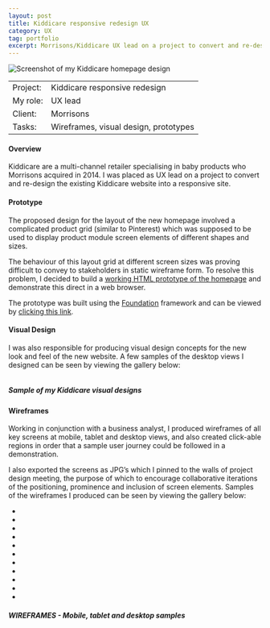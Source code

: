 ```yaml
---
layout: post
title: Kiddicare responsive redesign UX
category: UX
tag: portfolio
excerpt: Morrisons/Kiddicare UX lead on a project to convert and re-design the existing fixed width Kiddicare website into a responsive site.
---    
```


<img src="/img/kiddicare-banner.jpg" alt="Screenshot of my Kiddicare homepage design">

<table class="overview cols">
  <tr>
    <td>Project:</td>
    <td>Kiddicare responsive redesign</td>  
  </tr>  
  <tr>
    <td>My role:</td>
    <td>UX lead</td>
  </tr> 
  <tr>
    <td>Client:</td>
    <td>Morrisons</td>  
  </tr> 
  <tr>
    <td>Tasks:</td>
    <td>Wireframes, visual design, prototypes</td>
  </tr> 
</table>

#### Overview

Kiddicare are a multi-channel retailer specialising in baby products who Morrisons acquired in 2014.  I was placed as UX lead on a project to convert and re-design the existing Kiddicare website into a responsive site.

#### Prototype

The proposed design for the layout of the new homepage involved a complicated product grid (similar to Pinterest) which was supposed to be used to display product module screen elements of different shapes and sizes.

The behaviour of this layout grid at different screen sizes was proving difficult to convey to stakeholders in static wireframe form.  To resolve this problem, I decided to build a <a href="/protos/kiddicare/demo.html">working HTML prototype of the homepage</a> and demonstrate this direct in a web browser.  

The prototype was built using the <a href="http://foundation.zurb.com/">Foundation</a> framework and can be viewed by <a href="/protos/kiddicare/demo.html">clicking this link</a>.

#### Visual Design

I was also responsible for producing visual design concepts for the new look and feel of the new website.  A few samples of the desktop views I designed can be seen by viewing the gallery below:

<div class="no-margin"><img src="/img/kiddicare-prototype.jpg" alt="" /></div>


<div class="no-margin"><img src="/img/kiddicare-visual-design.jpg" alt="" /></div>

<h5 id="sample-of-my-kiddicare-visual-designs">Sample of my Kiddicare visual designs</h5>

#### Wireframes

Working in conjunction with a business analyst, I produced wireframes of all  key screens at mobile, tablet and desktop views, and also created click-able regions in order that a sample user journey could be followed in a  demonstration.

I also exported the screens as JPG’s which I pinned to the walls of project design meeting, the purpose of which to encourage collaborative iterations of the positioning, prominence and inclusion of screen elements.  Samples of the wireframes I produced can be seen by viewing the gallery below:

<ul id="kid-wires">
  <li>
    <a href="#slide1"><img src="/img/wires-kid/home-d.png" alt=""></a>
  </li>
    <li>
    <a href="#slide2"><img src="/img/wires-kid/home-t.png" alt=""></a>
  </li>
    <li>
    <a href="#slide3"><img src="/img/wires-kid/home-m.png" alt=""></a>
  </li>
    <li>
    <a href="#slide4"><img src="/img/wires-kid/off-canvas.png" alt=""></a>
  </li>
    <li>
    <a href="#slide5"><img src="/img/wires-kid/pdp.png" alt=""></a>
  </li>
    <li>
    <a href="#slide6"><img src="/img/wires-kid/pdp-t.png" alt=""></a>
  </li>
    <li>
    <a href="#slide7"><img src="/img/wires-kid/plp-d.png" alt=""></a>
  </li>
    <li>
    <a href="#slide8"><img src="/img/wires-kid/plp-t.png" alt=""></a>
  </li>
    <li>
    <a href="#slide9"><img src="/img/wires-kid/m1.png" alt=""></a>
  </li>
    <li>
    <a href="#slide10"><img src="/img/wires-kid/m2.png" alt=""></a>
  </li>
    <li>
    <a href="#slide11"><img src="/img/wires-kid/m3.png" alt=""></a>
  </li>
</ul>

##### WIREFRAMES - Mobile, tablet and desktop samples





